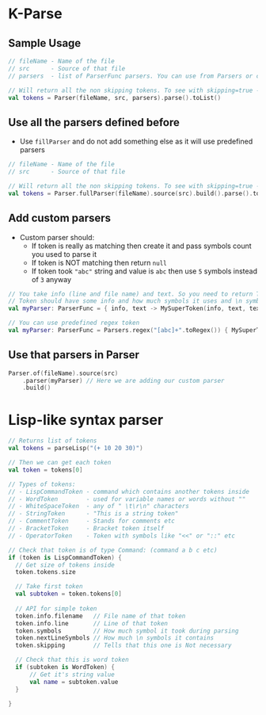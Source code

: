 # K-Parse

## Sample Usage
```kotlin
// fileName - Name of the file
// src      - Source of that file
// parsers  - list of ParserFunc parsers. You can use from Parsers or create your own

// Will return all the non skipping tokens. To see with skipping=true - use 
val tokens = Parser(fileName, src, parsers).parse().toList()
```

## Use all the parsers defined before
* Use `fillParser` and do not add something else as it will use predefined parsers
```kotlin
// fileName - Name of the file
// src      - Source of that file

// Will return all the non skipping tokens. To see with skipping=true - use 
val tokens = Parser.fullParser(fileName).source(src).build().parse().toList()
```

## Add custom parsers
* Custom parser should:
  * If token is really as matching then create it and pass symbols count you used to parse it
  * If token is NOT matching then return `null`
  * If token took `"abc"` string and value is `abc` then use `5` symbols instead of `3` anyway
```kotlin
// You take info (line and file name) and text. So you need to return Token.
// Token should have some info and how much symbols it uses and \n symbols as well
val myParser: ParserFunc = { info, text -> MySuperToken(info, text, text.length, 0) }

// You can use predefined regex token
val myParser: ParserFunc = Parsers.regex("[abc]+".toRegex()) { MySuperToken(it.info, it.value) }
```

## Use that parsers in Parser
```kotlin
Parser.of(fileName).source(src)
    .parser(myParser) // Here we are adding our custom parser
    .build()
```

# Lisp-like syntax parser

```kotlin
// Returns list of tokens
val tokens = parseLisp("(+ 10 20 30)")

// Then we can get each token
val token = tokens[0]

// Types of tokens:
// - LispCommandToken - command which contains another tokens inside
// - WordToken        - used for variable names or words without ""
// - WhiteSpaceToken  - any of " \t\r\n" characters
// - StringToken      - "This is a string token"
// - CommentToken     - Stands for comments etc
// - BracketToken     - Bracket token itself
// - OperatorToken    - Token with symbols like "<<" or "::" etc

// Check that token is of type Command: (command a b c etc)
if (token is LispCommandToken) {
  // Get size of tokens inside
  token.tokens.size

  // Take first token
  val subtoken = token.tokens[0]
  
  // API for simple token
  token.info.filename   // File name of that token
  token.info.line       // Line of that token
  token.symbols         // How much symbol it took during parsing
  token.nextLineSymbols // How much \n symbols it contains
  token.skipping        // Tells that this one is Not necessary

  // Check that this is word token
  if (subtoken is WordToken) {
      // Get it's string value
      val name = subtoken.value
  }
  
}
```